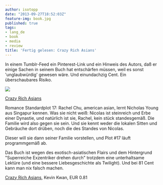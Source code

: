 ```yaml
---
author: isotopp
date: "2013-09-27T18:52:03Z"
feature-img: book.jpg
published: true
tags:
- lang_de
- book
- media
- review
title: 'Fertig gelesen: Crazy Rich Asians'
---
```

In einem Tumblr-Feed ein Pinterest-Link und ein Hinweis des Autors, daß er einige Sachen in seinem Buch hat entschärfen müssen, weil es sonst 'unglaubwürdig' gewesen wäre. Und einundachzig Cent. Ein überschaubares Risiko.

[![](https://blog.koehntopp.info/uploads/2013/09/crazy-rich.png)](http://www.amazon.de/Crazy-Rich-Asians-ebook/dp/B00CNVOLSQ)

[Crazy Rich Asians](http://www.amazon.de/Crazy-Rich-Asians-ebook/dp/B00CNVOLSQ)

Romance Standardplot 17: Rachel Chu, american asian, lernt Nicholas Young aus Singapur kennen. Was sie nicht weiß: Nicolas ist steinreich und Erbe einer Dynastie, und natürlich ist sie, Rachel, kein stück standesgemäß. Die Familie wird also gegen sie sein. Und sie kennt weder die lokalen Sitten und Gebräuche dort drüben, noch die des Standes von Nicolas.

Dieser will sie dann seiner Familie vorstellen, und Plot #17 läuft programmgemäß ab.

Das Buch ist wegen des exotisch-asiatischen Flairs und dem Hintergrund "Superreiche Exzentriker drehen durch" trotzdem eine unterhaltsame Lektüre (und eine bessere Liebesgeschichte als Twilight). Und bei 81 Cent kann man nix falsch machen.

[Crazy Rich Asians](http://www.amazon.de/Crazy-Rich-Asians-ebook/dp/B00CNVOLSQ), Kevin Kwan, EUR 0.81
